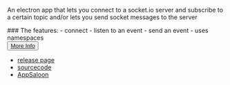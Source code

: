 An electron app that lets you connect to a socket.io server and subscribe to a certain topic and/or lets you send socket messages to the server

 <div class="center-wrapper">
### The features:
- connect
- listen to an event
- send an event
- uses namespaces
</div>

 <button class="download">
            <a href="https://github.com/AppSaloon/socket.io-tester/archive/master.zip">More Info</a>
</button>

- [release page](https://github.com/AppSaloon/socket.io-tester/releases)
- [sourcecode](https://github.com/AppSaloon/socket.io-tester)
- [AppSaloon](https://appsaloon.be/)
